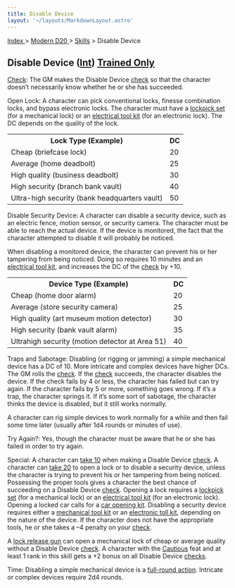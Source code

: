 ```yaml
---
title: Disable Device
layout: '~/layouts/MarkdownLayout.astro'
---
```


[ Index ](/) > [ Modern D20 ](/modern.d20.srd) > [Skills](/modern.d20.srd/skills) > Disable Device

## Disable Device ([Int](/modern.d20.srd/basics/ability.scores)) [Trained Only](/modern.d20.srd/skills/skill.basics)

[Check](/modern.d20.srd/skills/skill.basics): The GM makes the
Disable Device [check](/modern.d20.srd/skills/skill.basics) so that
the character doesn’t necessarily know whether he or she has succeeded.

Open Lock: A character can pick conventional locks, finesse combination locks,
and bypass electronic locks. The character must have a [lockpick set](/modern.d20.srd/equipment/professional.equipment) (for a mechanical lock)
or an [electrical tool kit](/modern.d20.srd/equipment/professional.equipment)
(for an electronic lock). The DC depends on the quality of the lock.


<table> <tr><th> Lock Type (Example)</th> <th>DC</th> </tr> <tr><td> Cheap (briefcase lock)</td><td> 20 </td></tr> <tr class="shaded"><td> Average (home deadbolt)</td><td> 25 </td></tr> <tr><td> High quality (business deadbolt)</td><td> 30 </td></tr> <tr class="shaded"><td> High security (branch bank vault)</td><td> 40 </td></tr> <tr><td> Ultra-high security (bank headquarters vault)</td><td> 50 </td></tr> </table>


Disable Security Device: A character can disable a security device, such as an
electric fence, motion sensor, or security camera. The character must be able
to reach the actual device. If the device is monitored, the fact that the
character attempted to disable it will probably be noticed.

When disabling a monitored device, the character can prevent his or her
tampering from being noticed. Doing so requires 10 minutes and an [electrical tool kit](/modern.d20.srd/equipment/professional.equipment), and increases the
DC of the [check](/modern.d20.srd/skills/skill.basics) by +10.


<table> <tr><th>Device Type (Example)</th> <th>DC</th> </tr> <tr><td> Cheap (home door alarm)</td><td> 20 </td></tr> <tr class="shaded"><td> Average (store security camera)</td><td> 25 </td></tr> <tr><td> High quality (art museum motion detector)</td><td> 30 </td></tr> <tr class="shaded"><td> High security (bank vault alarm)</td><td> 35 </td></tr> <tr><td> Ultrahigh security (motion detector at Area 51)</td><td> 40 </td></tr> </table>


Traps and Sabotage: Disabling (or rigging or jamming) a simple mechanical
device has a DC of 10. More intricate and complex devices have higher DCs. The
GM rolls the [check](/modern.d20.srd/skills/skill.basics). If the
[check](/modern.d20.srd/skills/skill.basics) succeeds, the character
disables the device. If the check fails by 4 or less, the character has failed
but can try again. If the character fails by 5 or more, something goes wrong.
If it’s a trap, the character springs it. If it’s some sort of sabotage, the
character thinks the device is disabled, but it still works normally.

A character can rig simple devices to work normally for a while and then fail
some time later (usually after 1d4 rounds or minutes of use).

Try Again?: Yes, though the character must be aware that he or she has failed
in order to try again.

Special: A character can [take 10](/modern.d20.srd/skills/skill.basics) when making a Disable
Device [check](/modern.d20.srd/skills/skill.basics). A character can
[take 20](/modern.d20.srd/skills/skill.basics) to open a lock or to
disable a security device, unless the character is trying to prevent his or
her tampering from being noticed. Possessing the proper tools gives a
character the best chance of succeeding on a Disable Device
[check](/modern.d20.srd/skills/skill.basics). Opening a lock
requires a [lockpick set](/modern.d20.srd/equipment/professional.equipment)
(for a mechanical lock) or an [electrical tool kit](/modern.d20.srd/equipment/professional.equipment) (for an electronic
lock). Opening a locked car calls for a [car opening kit](/modern.d20.srd/equipment/professional.equipment). Disabling a security
device requires either a [mechanical tool kit](/modern.d20.srd/equipment/professional.equipment) or an [electronic toll kit](/modern.d20.srd/equipment/professional.equipment), depending on the
nature of the device. If the character does not have the appropriate tools, he
or she takes a –4 penalty on your
[check](/modern.d20.srd/skills/skill.basics).

A [lock release gun](/modern.d20.srd/equipment/professional.equipment) can
open a mechanical lock of cheap or average quality without a Disable Device
[check](/modern.d20.srd/skills/skill.basics). A character with the
[Cautious](/modern.d20.srd/feats/cautious) feat and at least 1 rank in this
skill gets a +2 bonus on all Disable Device
[checks](/modern.d20.srd/skills/skill.basics).

Time: Disabling a simple mechanical device is a [full-round action](/modern.d20.srd/combat/full.round.actions). Intricate or complex
devices require 2d4 rounds.

